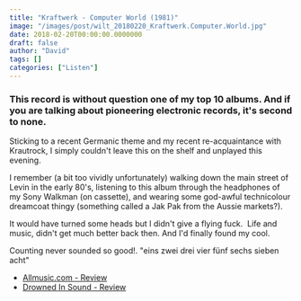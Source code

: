```yaml
---
title: "Kraftwerk - Computer World (1981)"
image: "/images/post/wilt_20180220_Kraftwerk.Computer.World.jpg"
date: 2018-02-20T00:00:00.0000000
draft: false
author: "David"
tags: []
categories: ["Listen"]
---
```

### This record is without question one of my top 10 albums. And if you are talking about pioneering electronic records, it's second to none.  
  
Sticking to a recent Germanic theme and my recent re-acquaintance with Krautrock, I simply couldn't leave this on the shelf and unplayed this evening. 

 I remember (a bit too vividly unfortunately) walking down the main street of Levin in the early 80's, listening to this album through the headphones of my Sony Walkman (on cassette), and wearing some god-awful technicolour dreamcoat thingy (something called a Jak Pak from the Aussie markets?). 

 It would have turned some heads but I didn't give a flying fuck.  Life and music, didn't get much better back then. And I'd finally found my cool.

 Counting never sounded so good!. "eins zwei drei vier fünf sechs sieben acht"

-  [Allmusic.com - Review](https://www.allmusic.com/album/computer-world-mw0000199024)
-  [Drowned In Sound - Review](http://drownedinsound.com/releases/14742/reviews/4138139)